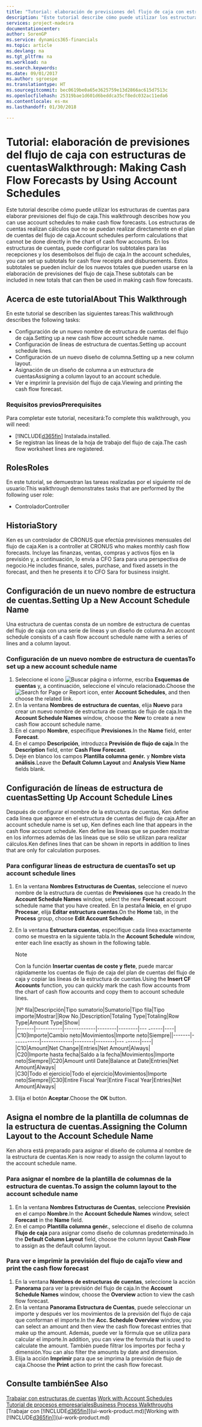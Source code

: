 ```yaml
---
title: "Tutorial: elaboración de previsiones del flujo de caja con estructuras de cuentas | Documentos de Microsoft"
description: "Este tutorial describe cómo puede utilizar los estructuras de cuentas para elaborar previsiones del flujo de caja. Los estructuras de cuentas realizan cálculos que no se puedan realizar directamente en el plan de cuentas del flujo de caja. En los estructuras de cuentas, puede configurar los subtotales para las recepciones y los desembolsos del flujo de caja. Estos subtotales se pueden incluir de los nuevos totales que pueden usarse en la elaboración de previsiones del flujo de caja."
services: project-madeira
documentationcenter: 
author: SorenGP
ms.service: dynamics365-financials
ms.topic: article
ms.devlang: na
ms.tgt_pltfrm: na
ms.workload: na
ms.search.keywords: 
ms.date: 09/01/2017
ms.author: sgroespe
ms.translationtype: HT
ms.sourcegitcommit: bec0619be0a65e3625759e13d2866ac615d7513c
ms.openlocfilehash: 25319bae1d601d6beddca35cf8edc032ac11eda6
ms.contentlocale: es-mx
ms.lasthandoff: 01/30/2018

---
```

# <a name="walkthrough-making-cash-flow-forecasts-by-using-account-schedules"></a><span data-ttu-id="008a4-106">Tutorial: elaboración de previsiones del flujo de caja con estructuras de cuentas</span><span class="sxs-lookup"><span data-stu-id="008a4-106">Walkthrough: Making Cash Flow Forecasts by Using Account Schedules</span></span>
<span data-ttu-id="008a4-107">Este tutorial describe cómo puede utilizar los estructuras de cuentas para elaborar previsiones del flujo de caja.</span><span class="sxs-lookup"><span data-stu-id="008a4-107">This walkthrough describes how you can use account schedules to make cash flow forecasts.</span></span> <span data-ttu-id="008a4-108">Los estructuras de cuentas realizan cálculos que no se puedan realizar directamente en el plan de cuentas del flujo de caja.</span><span class="sxs-lookup"><span data-stu-id="008a4-108">Account schedules perform calculations that cannot be done directly in the chart of cash flow accounts.</span></span> <span data-ttu-id="008a4-109">En los estructuras de cuentas, puede configurar los subtotales para las recepciones y los desembolsos del flujo de caja.</span><span class="sxs-lookup"><span data-stu-id="008a4-109">In the account schedules, you can set up subtotals for cash flow receipts and disbursements.</span></span> <span data-ttu-id="008a4-110">Estos subtotales se pueden incluir de los nuevos totales que pueden usarse en la elaboración de previsiones del flujo de caja.</span><span class="sxs-lookup"><span data-stu-id="008a4-110">These subtotals can be included in new totals that can then be used in making cash flow forecasts.</span></span>  

## <a name="about-this-walkthrough"></a><span data-ttu-id="008a4-111">Acerca de este tutorial</span><span class="sxs-lookup"><span data-stu-id="008a4-111">About This Walkthrough</span></span>  
<span data-ttu-id="008a4-112">En este tutorial se describen las siguientes tareas:</span><span class="sxs-lookup"><span data-stu-id="008a4-112">This walkthrough describes the following tasks:</span></span>  

- <span data-ttu-id="008a4-113">Configuración de un nuevo nombre de estructura de cuentas del flujo de caja.</span><span class="sxs-lookup"><span data-stu-id="008a4-113">Setting up a new cash flow account schedule name.</span></span>  
- <span data-ttu-id="008a4-114">Configuración de líneas de estructura de cuentas.</span><span class="sxs-lookup"><span data-stu-id="008a4-114">Setting up account schedule lines.</span></span>  
- <span data-ttu-id="008a4-115">Configuración de un nuevo diseño de columna.</span><span class="sxs-lookup"><span data-stu-id="008a4-115">Setting up a new column layout.</span></span>  
- <span data-ttu-id="008a4-116">Asignación de un diseño de columna a un estructura de cuentas</span><span class="sxs-lookup"><span data-stu-id="008a4-116">Assigning a column layout to an account schedule.</span></span>  
- <span data-ttu-id="008a4-117">Ver e imprimir la previsión del flujo de caja.</span><span class="sxs-lookup"><span data-stu-id="008a4-117">Viewing and printing the cash flow forecast.</span></span>  

### <a name="prerequisites"></a><span data-ttu-id="008a4-118">Requisitos previos</span><span class="sxs-lookup"><span data-stu-id="008a4-118">Prerequisites</span></span>  
<span data-ttu-id="008a4-119">Para completar este tutorial, necesitará:</span><span class="sxs-lookup"><span data-stu-id="008a4-119">To complete this walkthrough, you will need:</span></span>  

- [!INCLUDE[d365fin](includes/d365fin_md.md)] <span data-ttu-id="008a4-120"> Instalada.</span><span class="sxs-lookup"><span data-stu-id="008a4-120">installed.</span></span>  
- <span data-ttu-id="008a4-121">Se registran las líneas de la hoja de trabajo del flujo de caja.</span><span class="sxs-lookup"><span data-stu-id="008a4-121">The cash flow worksheet lines are registered.</span></span>  

## <a name="roles"></a><span data-ttu-id="008a4-122">Roles</span><span class="sxs-lookup"><span data-stu-id="008a4-122">Roles</span></span>  
<span data-ttu-id="008a4-123">En este tutorial, se demuestran las tareas realizadas por el siguiente rol de usuario:</span><span class="sxs-lookup"><span data-stu-id="008a4-123">This walkthrough demonstrates tasks that are performed by the following user role:</span></span>  

- <span data-ttu-id="008a4-124">Controlador</span><span class="sxs-lookup"><span data-stu-id="008a4-124">Controller</span></span>  

## <a name="story"></a><span data-ttu-id="008a4-125">Historia</span><span class="sxs-lookup"><span data-stu-id="008a4-125">Story</span></span>  
<span data-ttu-id="008a4-126">Ken es un controlador de CRONUS que efectúa previsiones mensuales del flujo de caja.</span><span class="sxs-lookup"><span data-stu-id="008a4-126">Ken is a controller at CRONUS who makes monthly cash flow forecasts.</span></span> <span data-ttu-id="008a4-127">Incluye las finanzas, ventas, compras y activos fijos en la previsión y, a continuación, lo envía a CFO Sara para una perspectiva de negocio.</span><span class="sxs-lookup"><span data-stu-id="008a4-127">He includes finance, sales, purchase, and fixed assets in the forecast, and then he presents it to CFO Sara for business insight.</span></span>  

## <a name="setting-up-a-new-account-schedule-name"></a><span data-ttu-id="008a4-128">Configuración de un nuevo nombre de estructura de cuentas.</span><span class="sxs-lookup"><span data-stu-id="008a4-128">Setting Up a New Account Schedule Name</span></span>  
<span data-ttu-id="008a4-129">Una estructura de cuentas consta de un nombre de estructura de cuentas del flujo de caja con una serie de líneas y un diseño de columna.</span><span class="sxs-lookup"><span data-stu-id="008a4-129">An account schedule consists of a cash flow account schedule name with a series of lines and a column layout.</span></span>  

### <a name="to-set-up-a-new-account-schedule-name"></a><span data-ttu-id="008a4-130">Configuración de un nuevo nombre de estructura de cuentas</span><span class="sxs-lookup"><span data-stu-id="008a4-130">To set up a new account schedule name</span></span>  

1.  <span data-ttu-id="008a4-131">Seleccione el icono ![Buscar página o informe](media/ui-search/search_small.png "icono Buscar página o informe"), escriba **Esquemas de cuentas** y, a continuación, seleccione el vínculo relacionado.</span><span class="sxs-lookup"><span data-stu-id="008a4-131">Choose the ![Search for Page or Report](media/ui-search/search_small.png "Search for Page or Report icon") icon, enter **Account Schedules**, and then choose the related link.</span></span>  
2.  <span data-ttu-id="008a4-132">En la ventana **Nombres de estructura de cuentas**, elija **Nuevo** para crear un nuevo nombre de estructura de cuentas de flujo de caja.</span><span class="sxs-lookup"><span data-stu-id="008a4-132">In the **Account Schedule Names** window, choose the **New** to create a new cash flow account schedule name.</span></span>  
3.  <span data-ttu-id="008a4-133">En el campo **Nombre**, especifique **Previsiones**.</span><span class="sxs-lookup"><span data-stu-id="008a4-133">In the **Name** field, enter **Forecast**.</span></span>  
4.  <span data-ttu-id="008a4-134">En el campo **Descripción**, introduzca **Previsión de flujo de caja**.</span><span class="sxs-lookup"><span data-stu-id="008a4-134">In the **Description** field, enter **Cash Flow Forecast**.</span></span>  
5.  <span data-ttu-id="008a4-135">Deje en blanco los campos **Plantilla columna genér.** y **Nombre vista análisis**.</span><span class="sxs-lookup"><span data-stu-id="008a4-135">Leave the **Default Column Layout** and **Analysis View Name** fields blank.</span></span>  

## <a name="setting-up-account-schedule-lines"></a><span data-ttu-id="008a4-136">Configuración de líneas de estructura de cuentas</span><span class="sxs-lookup"><span data-stu-id="008a4-136">Setting Up Account Schedule Lines</span></span>  
<span data-ttu-id="008a4-137">Después de configurar el nombre de la estructura de cuentas, Ken define cada línea que aparece en el estructura de cuentas del flujo de caja.</span><span class="sxs-lookup"><span data-stu-id="008a4-137">After an account schedule name is set up, Ken defines each line that appears in the cash flow account schedule.</span></span> <span data-ttu-id="008a4-138">Ken define las líneas que se pueden mostrar en los informes además de las líneas que se sólo se utilizan para realizar cálculos.</span><span class="sxs-lookup"><span data-stu-id="008a4-138">Ken defines lines that can be shown in reports in addition to lines that are only for calculation purposes.</span></span>  

### <a name="to-set-up-account-schedule-lines"></a><span data-ttu-id="008a4-139">Para configurar líneas de estructura de cuentas</span><span class="sxs-lookup"><span data-stu-id="008a4-139">To set up account schedule lines</span></span>  

1.  <span data-ttu-id="008a4-140">En la ventana **Nombres Estructuras de Cuentas**, seleccione el nuevo nombre de la estructura de cuentas de **Previsiones** que ha creado.</span><span class="sxs-lookup"><span data-stu-id="008a4-140">In the **Account Schedule Names** window, select the new **Forecast** account schedule name that you have created.</span></span> <span data-ttu-id="008a4-141">En la pestaña **Inicio**, en el grupo **Procesar**, elija **Editar estructura cuentas**.</span><span class="sxs-lookup"><span data-stu-id="008a4-141">On the **Home** tab, in the **Process** group, choose **Edit Account Schedule**.</span></span>  
2.  <span data-ttu-id="008a4-142">En la ventana **Estructura cuentas**, especifique cada línea exactamente como se muestra en la siguiente tabla.</span><span class="sxs-lookup"><span data-stu-id="008a4-142">In the **Account Schedule** window, enter each line exactly as shown in the following table.</span></span>  

    > [!NOTE]  
    >  <span data-ttu-id="008a4-143">Con la función **Insertar cuentas de coste y flete**, puede marcar rápidamente los cuentas de flujo de caja del plan de cuentas del flujo de caja y copiar las líneas de la estructura de cuentas.</span><span class="sxs-lookup"><span data-stu-id="008a4-143">Using the **Insert CF Accounts** function, you can quickly mark the cash flow accounts from the chart of cash flow accounts and copy them to account schedule lines.</span></span>  

    <span data-ttu-id="008a4-144">|Nº fila|Descripción|Tipo sumatorio|Sumatorio|Tipo fila|Tipo importe|Mostrar|</span><span class="sxs-lookup"><span data-stu-id="008a4-144">|Row No.|Description|Totaling Type|Totaling|Row Type|Amount Type|Show|</span></span>  
    <span data-ttu-id="008a4-145">|-------|-----------|-------------|--------|--------|---  ------|----| |C10|Importe|Cambio neto|Movimientos|Importe neto|Siempre|</span><span class="sxs-lookup"><span data-stu-id="008a4-145">|-------|-----------|-------------|--------|--------|---  ------|----| |C10|Amount|Net Change|Entries|Net Amount|Always|</span></span>  
    <span data-ttu-id="008a4-146">|C20|Importe hasta fecha|Saldo a la fecha|Movimientos|Importe neto|Siempre|</span><span class="sxs-lookup"><span data-stu-id="008a4-146">|C20|Amount until Date|Balance at Date|Entries|Net Amount|Always|</span></span>  
    <span data-ttu-id="008a4-147">|C30|Todo el ejercicio|Todo el ejercicio|Movimientos|Importe neto|Siempre|</span><span class="sxs-lookup"><span data-stu-id="008a4-147">|C30|Entire Fiscal Year|Entire Fiscal Year|Entries|Net Amount|Always|</span></span>  

4.  <span data-ttu-id="008a4-148">Elija el botón **Aceptar**.</span><span class="sxs-lookup"><span data-stu-id="008a4-148">Choose the **OK** button.</span></span>  

## <a name="assigning-the-column-layout-to-the-account-schedule-name"></a><span data-ttu-id="008a4-149">Asigna el nombre de la plantilla de columnas de la estructura de cuentas.</span><span class="sxs-lookup"><span data-stu-id="008a4-149">Assigning the Column Layout to the Account Schedule Name</span></span>  
<span data-ttu-id="008a4-150">Ken ahora está preparado para asignar el diseño de columna al nombre de la estructura de cuentas.</span><span class="sxs-lookup"><span data-stu-id="008a4-150">Ken is now ready to assign the column layout to the account schedule name.</span></span>  

### <a name="to-assign-the-column-layout-to-the-account-schedule-name"></a><span data-ttu-id="008a4-151">Para asignar el nombre de la plantilla de columnas de la estructura de cuentas.</span><span class="sxs-lookup"><span data-stu-id="008a4-151">To assign the column layout to the account schedule name</span></span>  

1.  <span data-ttu-id="008a4-152">En la ventana **Nombres Estructuras de Cuentas**, seleccione **Previsión** en el campo **Nombre**.</span><span class="sxs-lookup"><span data-stu-id="008a4-152">In the **Account Schedule Names** window, select **Forecast** in the **Name** field.</span></span>  
2.  <span data-ttu-id="008a4-153">En el campo **Plantilla columna genér.**, seleccione el diseño de columna **Flujo de caja** para asignar como diseño de columnas predeterminado.</span><span class="sxs-lookup"><span data-stu-id="008a4-153">In the **Default Column Layout** field, choose the column layout **Cash Flow** to assign as the default column layout.</span></span>  

### <a name="to-view-and-print-the-cash-flow-forecast"></a><span data-ttu-id="008a4-154">Para ver e imprimir la previsión del flujo de caja</span><span class="sxs-lookup"><span data-stu-id="008a4-154">To view and print the cash flow forecast</span></span>  
1.  <span data-ttu-id="008a4-155">En la ventana **Nombres de estructuras de cuentas**, seleccione la acción **Panorama** para ver la previsión del flujo de caja.</span><span class="sxs-lookup"><span data-stu-id="008a4-155">In the **Account Schedule Names** window, choose the **Overview** action to view the cash flow forecast.</span></span>  
2.  <span data-ttu-id="008a4-156">En la ventana **Panorama Estructura de Cuentas**, puede seleccionar un importe y después ver los movimientos de la previsión del flujo de caja que conforman el importe.</span><span class="sxs-lookup"><span data-stu-id="008a4-156">In the **Acc. Schedule Overview** window, you can select an amount and then view the cash flow forecast entries that make up the amount.</span></span> <span data-ttu-id="008a4-157">Además, puede ver la fórmula que se utiliza para calcular el importe.</span><span class="sxs-lookup"><span data-stu-id="008a4-157">In addition, you can view the formula that is used to calculate the amount.</span></span> <span data-ttu-id="008a4-158">También puede filtrar los importes por fecha y dimensión.</span><span class="sxs-lookup"><span data-stu-id="008a4-158">You can also filter the amounts by date and dimension.</span></span>  
3.  <span data-ttu-id="008a4-159">Elija la acción **Imprimir** para que se imprima la previsión de flujo de caja.</span><span class="sxs-lookup"><span data-stu-id="008a4-159">Choose the **Print** action to print the cash flow forecast.</span></span>  

## <a name="see-also"></a><span data-ttu-id="008a4-160">Consulte también</span><span class="sxs-lookup"><span data-stu-id="008a4-160">See Also</span></span>  
 <span data-ttu-id="008a4-161">[Trabajar con estructuras de cuentas](bi-how-work-account-schedule.md) </span><span class="sxs-lookup"><span data-stu-id="008a4-161">[Work with Account Schedules](bi-how-work-account-schedule.md) </span></span>  
 [<span data-ttu-id="008a4-162">Tutorial de procesos empresariales</span><span class="sxs-lookup"><span data-stu-id="008a4-162">Business Process Walkthroughs</span></span>](walkthrough-business-process-walkthroughs.md)  
 <span data-ttu-id="008a4-163">[Trabajar con [!INCLUDE[d365fin](includes/d365fin_md.md)]](ui-work-product.md)</span><span class="sxs-lookup"><span data-stu-id="008a4-163">[Working with [!INCLUDE[d365fin](includes/d365fin_md.md)]](ui-work-product.md)</span></span>


